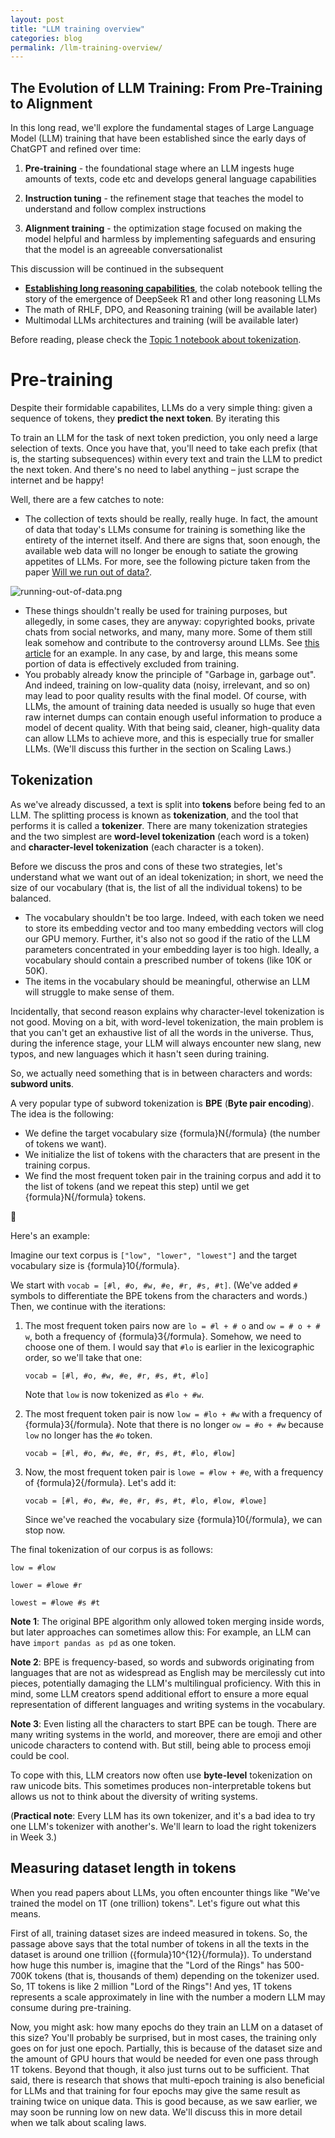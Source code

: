 ```yaml
---
layout: post
title: "LLM training overview"
categories: blog
permalink: /llm-training-overview/
---
```


## The Evolution of LLM Training: From Pre-Training to Alignment

In this long read, we'll explore the fundamental stages of Large Language Model (LLM) training that have been established since the early days of ChatGPT and refined over time:

1. **Pre-training** - the foundational stage where an LLM ingests huge amounts of texts, code etc and develops general language capabilities

2. **Instruction tuning** - the refinement stage that teaches the model to understand and follow complex instructions

3. **Alignment training** - the optimization stage focused on making the model helpful and harmless by implementing safeguards and ensuring that the model is an agreeable conversationalist

This discussion will be continued in the subsequent 

* [**Establishing long reasoning capabilities**](https://colab.research.google.com/github/Nebius-Academy/LLM-Engineering-Essentials/blob/main/topic2/r.3_establishing_non_linear_reasoning.ipynb), the colab notebook telling the story of the emergence of DeepSeek R1 and other long reasoning LLMs
* The math of RHLF, DPO, and Reasoning training (will be available later)
* Multimodal LLMs architectures and training (will be available later)

Before reading, please check the [Topic 1 notebook about tokenization](https://colab.research.google.com/github/Nebius-Academy/LLM-Engineering-Essentials/blob/main/topic1/1.2_tokenization.ipynb).

# Pre-training

Despite their formidable capabilites, LLMs do a very simple thing: given a sequence of tokens, they **predict the next token**. By iterating this 

To train an LLM for the task of next token prediction, you only need a large selection of texts. Once you have that, you'll need to take each prefix (that is, the starting subsequences) within every text and train the LLM to predict the next token. And there's no need to label anything – just scrape the internet and be happy!

Well, there are a few catches to note:

- The collection of texts should be really, really huge. In fact, the amount of data that today's LLMs consume for training is something like the entirety of the internet itself. And there are signs that, soon enough, the available web data will no longer be enough to satiate the growing appetites of LLMs. For more, see the following picture taken from the paper [Will we run out of data?](https://arxiv.org/pdf/2211.04325).

![running-out-of-data.png](https://prod-files-secure.s3.us-west-2.amazonaws.com/662b586e-86b7-4f44-9740-1dc06c7a67a4/09f89c11-43ed-47d0-9cb3-737d1bc3ebab/running-out-of-data.png)

- These things shouldn't really be used for training purposes, but allegedly, in some cases, they are anyway: copyrighted books, private chats from social networks, and many, many more. Some of them still leak somehow and contribute to the controversy around LLMs. See [this article](https://www.businessinsider.com/openais-latest-chatgpt-version-hides-training-on-copyrighted-material-2023-8?utm_source=reddit.com&r=US&IR=T) for an example. In any case, by and large, this means some portion of data is effectively excluded from training.
- You probably already know the principle of "Garbage in, garbage out". And indeed, training on low-quality data (noisy, irrelevant, and so on) may lead to poor quality results with the final model. Of course, with LLMs, the amount of training data needed is usually so huge that even raw internet dumps can contain enough useful information to produce a model of decent quality. With that being said, cleaner, high-quality data can allow LLMs to achieve more, and this is especially true for smaller LLMs. (We'll discuss this further in the section on Scaling Laws.)

## Tokenization

As we've already discussed, a text is split into **tokens** before being fed to an LLM. The splitting process is known as **tokenization**, and the tool that performs it is called a **tokenizer**. There are many tokenization strategies and the two simplest are **word-level tokenization** (each word is a token) and **character-level tokenization** (each character is a token).

Before we discuss the pros and cons of these two strategies, let's understand what we want out of an ideal tokenization; in short, we need the size of our vocabulary (that is, the list of all the individual tokens) to be balanced.

- The vocabulary shouldn't be too large. Indeed, with each token we need to store its embedding vector and too many embedding vectors will clog our GPU memory. Further, it's also not so good if the ratio of the LLM parameters concentrated in your embedding layer is too high. Ideally, a vocabulary should contain a prescribed number of tokens (like 10K or 50K).
- The items in the vocabulary should be meaningful, otherwise an LLM will struggle to make sense of them.

Incidentally, that second reason explains why character-level tokenization is not good. Moving on a bit, with word-level tokenization, the main problem is that you can't get an exhaustive list of all the words in the universe. Thus, during the inference stage, your LLM will always encounter new slang, new typos, and new languages which it hasn't seen during training.

So, we actually need something that is in between characters and words: **subword units**.

A very popular type of subword tokenization is **BPE** (**Byte pair encoding**). The idea is the following:

- We define the target vocabulary size {formula}N{/formula} (the number of tokens we want).
- We initialize the list of tokens with the characters that are present in the training corpus.
- We find the most frequent token pair in the training corpus and add it to the list of tokens (and we repeat this step) until we get {formula}N{/formula} tokens.

<aside>
📌

Here's an example:

Imagine our text corpus is `["low", "lower", "lowest"]` and the target vocabulary size is {formula}10{/formula}.

We start with `vocab = [#l, #o, #w, #e, #r, #s, #t]`. (We've added `#` symbols to differentiate the BPE tokens from the characters and words.) Then, we continue with the iterations:

1. The most frequent token pairs now are `lo = #l + # o` and `ow = # o + # w`, both a frequency of {formula}3{/formula}. Somehow, we need to choose one of them. I would say that `#lo` is earlier in the lexicographic order, so we'll take that one:
    
    `vocab = [#l, #o, #w, #e, #r, #s, #t, #lo]`
    
    Note that `low` is now tokenized as `#lo + #w`.
    
2. The most frequent token pair is now `low = #lo + #w` with a frequency of {formula}3{/formula}. Note that there is no longer `ow = #o + #w` because `low` no longer has the `#o` token.
    
    `vocab = [#l, #o, #w, #e, #r, #s, #t, #lo, #low]`
    
3. Now, the most frequent token pair is `lowe = #low + #e`, with a frequency of {formula}2{/formula}. Let's add it:
    
    `vocab = [#l, #o, #w, #e, #r, #s, #t, #lo, #low, #lowe]`
    
    Since we've reached the vocabulary size {formula}10{/formula}, we can stop now.
    

The final tokenization of our corpus is as follows:

`low = #low`

`lower = #lowe #r`

`lowest = #lowe #s #t`

</aside>

**Note 1**: The original BPE algorithm only allowed token merging inside words, but later approaches can sometimes allow this: For example, an LLM can have `import pandas as pd` as one token.

**Note 2**: BPE is frequency-based, so words and subwords originating from languages that are not as widespread as English may be mercilessly cut into pieces, potentially damaging the LLM's multilingual proficiency. With this in mind, some LLM creators spend additional effort to ensure a more equal representation of different languages and writing systems in the vocabulary.

**Note 3**: Even listing all the characters to start BPE can be tough. There are many writing systems in the world, and moreover, there are emoji and other unicode characters to contend with. But still, being able to process emoji could be cool.

To cope with this, LLM creators now often use **byte-level** tokenization on raw unicode bits. This sometimes produces non-interpretable tokens but allows us not to think about the diversity of writing systems.

(**Practical note**: Every LLM has its own tokenizer, and it's a bad idea to try one LLM's tokenizer with another's. We'll learn to load the right tokenizers in Week 3.)

## Measuring dataset length in tokens

When you read papers about LLMs, you often encounter things like "We've trained the model on 1T (one trillion) tokens". Let's figure out what this means.

First of all, training dataset sizes are indeed measured in tokens. So, the passage above says that the total number of tokens in all the texts in the dataset is around one trillion ({formula}10^{12}{/formula}). To understand how huge this number is, imagine that the "Lord of the Rings" has 500-700K tokens (that is, thousands of them) depending on the tokenizer used. So, 1T tokens is like 2 million "Lord of the Rings"! And yes, 1T tokens represents a scale approximately in line with the number a modern LLM may consume during pre-training.

Now, you might ask: how many epochs do they train an LLM on a dataset of this size? You'll probably be surprised, but in most cases, the training only goes on for just one epoch. Partially, this is because of the dataset size and the amount of GPU hours that would be needed for even one pass through 1T tokens. Beyond that though, it also just turns out to be sufficient. That said, there is research that shows that multi-epoch training is also beneficial for LLMs and that training for four epochs may give the same result as training twice on unique data. This is good because, as we saw earlier, we may soon be running low on new data. We'll discuss this in more detail when we talk about scaling laws.
